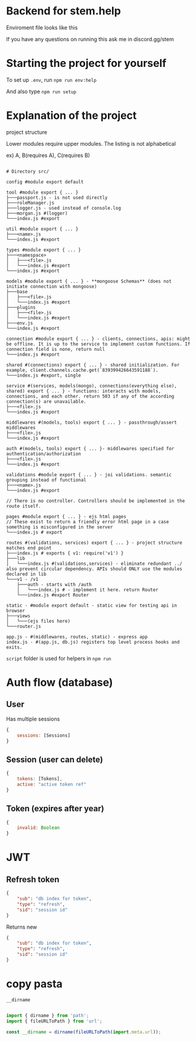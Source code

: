 # Backend for stem.help

Enviroment file looks like this

If you have any questions on running this ask me in discord.gg/stem

# Starting the project for yourself

To set up `.env`, run `npm run env:help`

And also type `npm run setup`

# Explanation of the project

project structure

Lower modules require upper modules. The listing is not alphabetical

ex) A, B(requires A), C(requires B)

<!-- 
├───
│
└───
│   └───
 -->
```

# Directory src/

config #module export default

tool #module export { ... }
├───passport.js - is not used directly
├───roleManager.js
├───logger.js - used instead of console.log
├───morgan.js #(logger)
└───index.js #export

util #module export { ... }
├───<name>.js
└───index.js #export

types #module export { ... }
├───<namespace>
│   ├───<file>.js
│   └───index.js #export
└───index.js #export

models #module export { ... } - **mongoose Schemas** (does not initiate connection with mongoose)
├───base
│   ├───<file>.js
│   └───index.js #export
├───plugins
│   ├───<file>.js
│   └───index.js #export
├───env.js
└───index.js #export

connection #module export { ... } - clients, connections, apis: might be offline. It is up to the service to implement custom functions. If connection field is none, return null
└───index.js #export

shared #(connections) export { ... } - shared initialization. For example, client.channels.cache.get(`839399426643591188`). 
└───index.js #export, single

service #(services, models(mongo), connections(everything else), shared) export { ... } - functions: interacts with models, connections, and each other. return 503 if any of the according connection(s) are unavailable.
├───<file>.js
└───index.js #export

middlewares #(models, tools) export { ... } - passthrough/assert middlewares
├───<file>.js
└───index.js #export

auth #(models, tools) export { ... }- middlewares specified for authentication/authorization
├───<file>.js
└───index.js #export

validations #module export { ... } - joi validations. semantic grouping instead of functional
├───<name>.js
└───index.js #export

// There is no controller. Controllers should be implemented in the route itself.

pages #module export { ... } - ejs html pages
// These exist to return a friendly error html page in a case something is misconfigured in the server
└───index.js # export

routes #(validations, services) export { ... } - project structure matches end point
├───index.js # exports { v1: require('v1') }
├───lib
│   └───index.js #(validations,services) - eliminate redundant ../ also prevent circular dependency. APIs should ONLY use the modules declared in lib
└───v1 - /v1
    ├───auth - starts with /auth
    │   └───index.js # - implement it here. return Router
    └───index.js #export Router

static - #module export default - static view for testing api in browser
├───views
│   └───(ejs files here)
└───router.js

app.js - #(middlewares, routes, static) - express app
index.js - #(app.js, db.js) registers top level process hooks and exits.

```

`script` folder is used for helpers in `npm run`

# Auth flow (database)

## User

Has multiple sessions

```js
{
    sessions: [Sessions]
}
```

## Session (user can delete)

```js
{
    tokens: [Tokens],
    active: "active token ref"
}
```

## Token (expires after year)

```js
{
    invalid: Boolean
}
```

# JWT

## Refresh token
```json
{
    "sub": "db index for token",
    "type": "refresh",
    "sid": "session id"
}
```

Returns new
```json
{
    "sub": "db index for token",
    "type": "refresh",
    "sid": "session id"
}
```

# copy pasta

`__dirname`
```js

import { dirname } from 'path';
import { fileURLToPath } from 'url';

const __dirname = dirname(fileURLToPath(import.meta.url));
```
